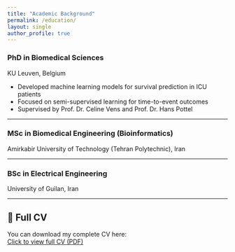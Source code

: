 ```yaml
---
title: "Academic Background"
permalink: /education/
layout: single
author_profile: true
---
```



### PhD in Biomedical Sciences  
KU Leuven, Belgium  
- Developed machine learning models for survival prediction in ICU patients
- Focused on semi-supervised learning for time-to-event outcomes  
- Supervised by Prof. Dr. Celine Vens and Prof. Dr. Hans Pottel

---

### MSc in Biomedical Engineering (Bioinformatics)  
Amirkabir University of Technology (Tehran Polytechnic), Iran  

---

### BSc in Electrical Engineering  
University of Guilan, Iran  

---

## 📄 Full CV

You can download my complete CV here:  
[Click to view full CV (PDF)](https://github.com/FatemeNateghi/cv/blob/main/cv_Fatima.pdf)
